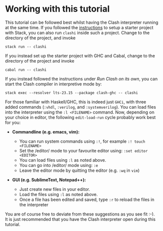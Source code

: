 # Working with this tutorial

This tutorial can be followed best whilst having the Clash interpreter running at the same time.
If you followed the [instructions](https://clash-lang.org/install/) to setup a starter project with Stack, you can also run `clashi` inside such a project.
Change to the directory of the project, and invoke

```
stack run -- clashi
```

If you instead set up the starter project with GHC and Cabal, change to the directory of the project and invoke

```
cabal run -- clashi
```

If you instead followed the instructions under *Run Clash on its own*, you can start the Clash compiler in interpretive mode by:

```
stack exec --resolver lts-23.15 --package clash-ghc -- clashi
```

For those familiar with Haskell/GHC, this is indeed just `GHCi`, with three added commands (`:vhdl`, `:verilog`, and `:systemverilog`).
You can load files into the interpreter using the `:l <FILENAME>` command.
Now, depending on your choice in editor, the following `edit-load-run` cycle probably work best for you:

- **Commandline (e.g. emacs, vim):**

    - You can run system commands using `:!`, for example `:! touch <FILENAME>`
    - Set the /editor/ mode to your favourite editor using: `:set editor <EDITOR>`
    - You can load files using `:l` as noted above.
    - You can go into /editor/ mode using: `:e`
    - Leave the editor mode by quitting the editor (e.g. `:wq` in `vim`)

- **GUI (e.g. SublimeText, Notepad++):**

    - Just create new files in your editor.
    - Load the files using `:l` as noted above.
    - Once a file has been edited and saved, type `:r` to reload the files in the interpreter

You are of course free to deviate from these suggestions as you see fit :-).
It is just recommended that you have the Clash interpreter open during this tutorial.
